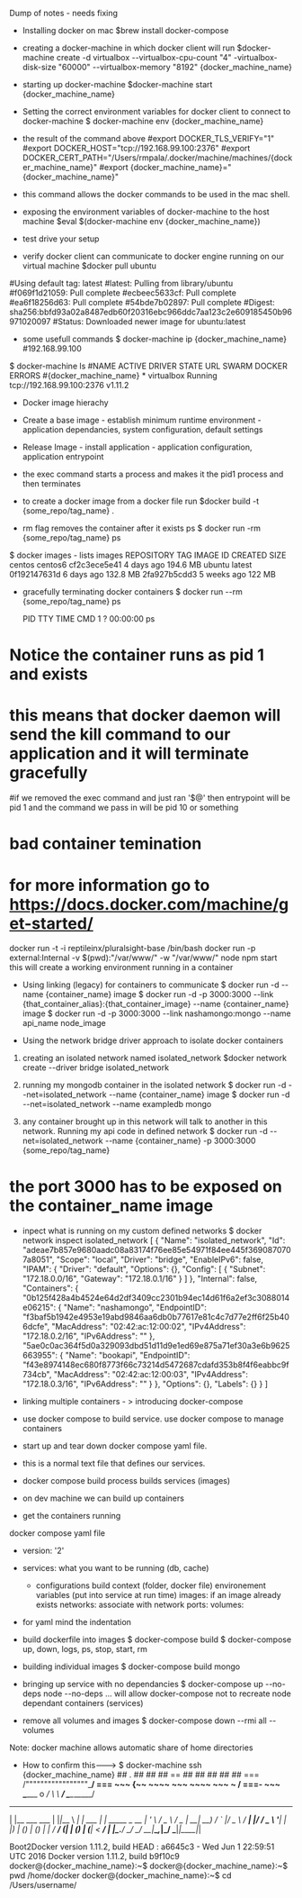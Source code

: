 Dump of notes - needs fixing

- Installing docker on mac
$brew install docker-compose

- creating a docker-machine in which docker client will run
$docker-machine create -d virtualbox --virtualbox-cpu-count "4" -virtualbox-disk-size "60000" --virtualbox-memory "8192" {docker_machine_name}

- starting up docker-machine
$docker-machine start {docker_machine_name}

- Setting the correct environment variables for docker client to connect to docker-machine 
$ docker-machine env {docker_machine_name}

- the result of the command above
#export DOCKER_TLS_VERIFY="1"
#export DOCKER_HOST="tcp://192.168.99.100:2376"
#export DOCKER_CERT_PATH="/Users/rmpala/.docker/machine/machines/{docker_machine_name}"
#export {docker_machine_name}="{docker_machine_name}"

- this command allows the docker commands to be used in the mac shell. 
- exposing the environment variables of docker-machine to the host machine 
$eval $(docker-machine env {docker_machine_name})

- test drive your setup 
- verify docker client can communicate to docker engine running on our virtual machine 
$docker pull ubuntu

#Using default tag: latest
#latest: Pulling from library/ubuntu
#f069f1d21059: Pull complete
#ecbeec5633cf: Pull complete
#ea6f18256d63: Pull complete
#54bde7b02897: Pull complete
#Digest: sha256:bbfd93a02a8487edb60f20316ebc966ddc7aa123c2e609185450b96971020097
#Status: Downloaded newer image for ubuntu:latest


- some usefull commands
$ docker-machine ip {docker_machine_name}
#192.168.99.100

$ docker-machine ls
#NAME       ACTIVE   DRIVER       STATE     URL                         SWARM   DOCKER    ERRORS
#{docker_machine_name}   *        virtualbox   Running   tcp://192.168.99.100:2376           v1.11.2



- Docker image hierachy
- Create a base image - establish minimum runtime environment - application dependancies, system configuration, default settings
- Release Image - install application - application configuration, application entrypoint
- the exec command starts a process and makes it the pid1 process and then terminates

- to create a docker image from a docker file run 
$docker build -t {some_repo/tag_name} .

- rm flag removes the container after it exists ps
$ docker run -rm {some_repo/tag_name} ps


$ docker images - lists images
REPOSITORY                TAG                 IMAGE ID            CREATED             SIZE
centos                    centos6             cf2c3ece5e41        4 days ago          194.6 MB
ubuntu                    latest              0f192147631d        6 days ago          132.8 MB
<none>                    <none>              2fa927b5cdd3        5 weeks ago         122 MB


- gracefully terminating docker containers
$ docker run --rm {some_repo/tag_name} ps

  PID TTY          TIME CMD
    1 ?        00:00:00 ps
# Notice the container runs as pid 1 and exists
# this means that docker daemon will send the kill command to our application and it will terminate gracefully
#if we removed the exec command and just ran '$@' then entrypoint will be pid 1 and the command we pass in will be pid 10 or something
# bad container temination
# for more information go to https://docs.docker.com/machine/get-started/

docker run -t -i reptileinx/pluralsight-base /bin/bash
docker run  -p external:Internal -v $(pwd):"/var/www/" -w "/var/www/" node npm start
this will create a working environment running in a container

- Using linking (legacy) for containers to communicate
$ docker run -d --name {container_name} image
$ docker run -d -p 3000:3000 --link {that_container_alias}:{that_container_image} --name {container_name} image
$ docker run -d -p 3000:3000 --link nashamongo:mongo --name api_name node_image

- Using the network bridge driver approach to isolate docker containers
1. creating an isolated network named isolated_network
$docker network create --driver bridge isolated_network
2. running my mongodb container in the isolated network
$ docker run -d --net=isolated_network --name {container_name} image
$ docker run -d --net=isolated_network --name exampledb mongo

3. any container brought up in this network will talk to another in this network.
Running my api code in defined network
$ docker run -d --net=isolated_network --name {container_name} -p 3000:3000 {some_repo/tag_name}
# the port 3000 has to be exposed on the container_name image

- inpect what is running on my custom defined networks
$ docker network inspect isolated_network
[
    {
        "Name": "isolated_network",
        "Id": "adeae7b857e9680aadc08a83174f76ee85e54971f84ee445f3690870707a8051",
        "Scope": "local",
        "Driver": "bridge",
        "EnableIPv6": false,
        "IPAM": {
            "Driver": "default",
            "Options": {},
            "Config": [
                {
                    "Subnet": "172.18.0.0/16",
                    "Gateway": "172.18.0.1/16"
                }
            ]
        },
        "Internal": false,
        "Containers": {
            "0b125f428a4b4524e64d2df3409cc2301b94ec14d61f6a2ef3c3088014e06215": {
                "Name": "nashamongo",
                "EndpointID": "f3baf5b1942e4953e19abd9846aa6db0b77617e81c4c7d77e2ff6f25b406dcfe",
                "MacAddress": "02:42:ac:12:00:02",
                "IPv4Address": "172.18.0.2/16",
                "IPv6Address": ""
            },
            "5ae0c0ac364f5d0a329093dbd51d11d9e1ed69e875a71ef30a3e6b9625663955": {
                "Name": "bookapi",
                "EndpointID": "f43e8974148ec680f8773f66c73214d5472687cdafd353b8f4f6eabbc9f734cb",
                "MacAddress": "02:42:ac:12:00:03",
                "IPv4Address": "172.18.0.3/16",
                "IPv6Address": ""
            }
        },
        "Options": {},
        "Labels": {}
    }
]


- linking multiple containers - > introducing docker-compose
- use docker compose to build service. use docker compose to manage containers
- start up and tear down
docker compose yaml file.
- this is a normal text file that defines our services.
- docker compose build process builds services (images)
- on dev machine we can build up containers
- get the containers running

docker compose yaml file
- version: '2'
- services: what you want to be running (db, cache)
   - configurations
      build context (folder,  docker file)
      environement variables (put into service at run time)
      images: if an image already exists 
      networks: associate with network 
      ports:
      volumes:
- for yaml mind the indentation

- build dockerfile into images
$ docker-compose build
$ docker-compose up, down, logs, ps, stop, start, rm

- building individual images 
$ docker-compose build mongo

- bringing up service with no dependancies
$ docker-compose up --no-deps node
--no-deps ... will allow docker-compose not to recreate node dependant containers (services)
- remove all volumes and images
$ docker-compose down --rmi all --volumes

Note: docker machine allows automatic share of home directories
- How to confirm this--->
$ docker-machine ssh {docker_machine_name}
                        ##         .
                  ## ## ##        ==
               ## ## ## ## ##    ===
           /"""""""""""""""""\___/ ===
      ~~~ {~~ ~~~~ ~~~ ~~~~ ~~~ ~ /  ===- ~~~
           \______ o           __/
             \    \         __/
              \____\_______/
 _                 _   ____     _            _
| |__   ___   ___ | |_|___ \ __| | ___   ___| | _____ _ __
| '_ \ / _ \ / _ \| __| __) / _` |/ _ \ / __| |/ / _ \ '__|
| |_) | (_) | (_) | |_ / __/ (_| | (_) | (__|   <  __/ |
|_.__/ \___/ \___/ \__|_____\__,_|\___/ \___|_|\_\___|_|

Boot2Docker version 1.11.2, build HEAD : a6645c3 - Wed Jun  1 22:59:51 UTC 2016
Docker version 1.11.2, build b9f10c9
docker@{docker_machine_name}:~$ 
docker@{docker_machine_name}:~$ pwd
/home/docker
docker@{docker_machine_name}:~$ cd /Users/username/


